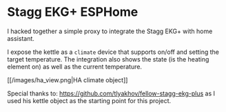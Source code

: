 Stagg EKG+ ESPHome
==================

I hacked together a simple proxy to integrate the Stagg EKG+ with home assistant.

I expose the kettle as a `climate` device that supports on/off and setting the target temperature. The integration also shows the state (is the heating element on) as well as the current temperature.

[[/images/ha_view.png|HA climate object]]

Special thanks to: https://github.com/tlyakhov/fellow-stagg-ekg-plus as I used his kettle object as the starting point for this project.



